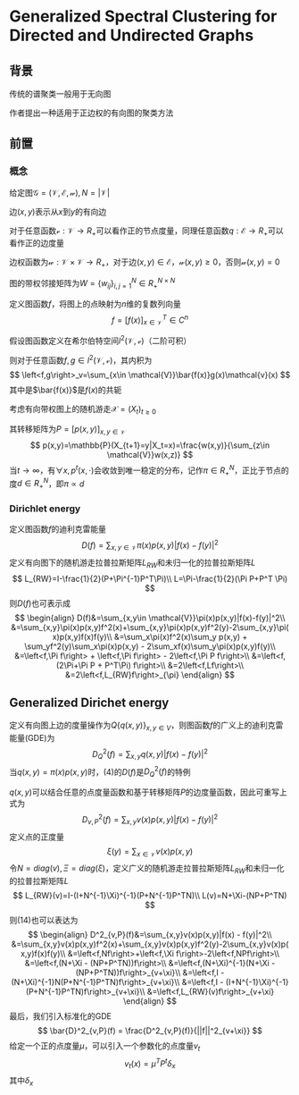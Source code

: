 # Generalized Spectral Clustering for Directed and Undirected Graphs

## 背景

传统的谱聚类一般用于无向图

作者提出一种适用于正边权的有向图的聚类方法

## 前置

### 概念

给定图$\mathcal{G}=(\mathcal{V},\mathcal{E},\mathcal{w}),N=|\mathcal{V}|$

边$(x,y)$表示从$x$到$y$的有向边



对于任意函数$\mathcal{v}:\mathcal{V}\to R_+$可以看作正的节点度量，同理任意函数$q:\mathcal{E}\to R_+$可以看作正的边度量



边权函数为$\mathcal{w}:\mathcal{V}\times\mathcal{V}\to R_+$，对于边$(x,y)\in\mathcal{E}$，$\mathcal{w}(x,y)\ge 0$，否则$\mathcal{w}(x,y)=0$

图的带权邻接矩阵为$W=\{w_{ij}\}_{i,j=1}^N\in R^{N\times N}_+$



定义图函数$f$，将图上的点映射为$n$维的复数列向量
$$
f=[f(x)]^T_{x\in\mathcal{V}}\in C^n
$$

假设图函数定义在希尔伯特空间$l^2(\mathcal{V},\mathcal{v})$（二阶可积）

则对于任意函数$f,g\in l^2(\mathcal{V},\mathcal{v})$，其内积为
$$
\left<f,g\right>_v=\sum_{x\in \mathcal{V}}\bar{f(x)}g(x)\mathcal{v}(x)
$$
其中是$\bar{f(x)}$是$f(x)$的共轭



考虑有向带权图上的随机游走$\mathcal{X}=(X_t)_{t\ge0}$

其转移矩阵为$P=[p(x,y)]_{x,y\in \mathcal{V}}$
$$
p(x,y)=\mathbb{P}(X_{t+1}=y|X_t=x)=\frac{w(x,y)}{\sum_{z\in \mathcal{V}}w(x,z)}
$$
当$t\to \infty$，有$\forall x,p^t(x,\cdot)$会收敛到唯一稳定的分布，记作$\pi\in R^N_+$，正比于节点的度$d\in R^N_+$，即$\pi \propto d$

### Dirichlet energy

定义图函数$f$的迪利克雷能量
$$
D(f)=\sum_{x,y\in \mathcal{V}}\pi(x)p(x,y)|f(x)-f(y)|^2
$$
定义有向图下的随机游走拉普拉斯矩阵$L_{RW}$和未归一化的拉普拉斯矩阵$L$
$$
L_{RW}=I-\frac{1}{2}(P+\Pi^{-1}P^T\Pi)\\
L=\Pi-\frac{1}{2}(\Pi P+P^T \Pi)
$$
则$D(f)$也可表示成
$$
\begin{align}
D(f)&=\sum_{x,y\in \mathcal{V}}\pi(x)p(x,y)|f(x)-f(y)|^2\\
&=\sum_{x,y}\pi(x)p(x,y)f^2(x)+\sum_{x,y}\pi(x)p(x,y)f^2(y)-2\sum_{x,y}\pi(x)p(x,y)f(x)f(y)\\
&=\sum_x\pi(x)f^2(x)\sum_y p(x,y) + \sum_yf^2(y)\sum_x\pi(x)p(x,y) - 2\sum_xf(x)\sum_y\pi(x)p(x,y)f(y)\\
&=\left<f,\Pi f\right> + \left<f,\Pi f\right> - 2\left<f,\Pi P f\right>\\
&=\left<f,(2\Pi+\Pi P + P^T\Pi) f\right>\\
&=2\left<f,Lf\right>\\
&=2\left<f,L_{RW}f\right>_{\pi}
\end{align}
$$

## Generalized Dirichet energy

定义有向图上边的度量操作为$Q\{q(x,y)\}_{x,y\in V}$，则图函数$f$的广义上的迪利克雷能量(GDE)为
$$
D^2_Q(f)=\sum_{x,y}q(x,y)|f(x) - f(y)|^2
$$
当$q(x,y)=\pi(x)p(x,y)$时，$(4)$的$D(f)$是$D^2_Q(f)$的特例

$q(x,y)$可以结合任意的点度量函数和基于转移矩阵$P$的边度量函数，因此可重写上式为
$$
D^2_{v,P}(f)=\sum_{x,y}v(x)p(x,y)|f(x) - f(y)|^2
$$
定义点的正度量
$$
\xi(y) = \sum_{x\in \mathcal{V}}v(x)p(x,y)
$$
令$N=diag(v), \Xi = diag(\xi)$，定义广义的随机游走拉普拉斯矩阵$L_{RW}$和未归一化的拉普拉斯矩阵$L$
$$
L_{RW}(v)=I-(I+N^{-1}\Xi)^{-1}(P+N^{-1}P^TN)\\
L(v)=N+\Xi-(NP+P^TN)
$$
则$(14)$也可以表达为
$$
\begin{align}
D^2_{v,P}(f)&=\sum_{x,y}v(x)p(x,y)|f(x) - f(y)|^2\\
&=\sum_{x,y}v(x)p(x,y)f^2(x)+\sum_{x,y}v(x)p(x,y)f^2(y)-2\sum_{x,y}v(x)p(x,y)f(x)f(y)\\
&=\left<f,Nf\right>+\left<f,\Xi f\right>-2\left<f,NPf\right>\\
&=\left<f,(N+\Xi - (NP+P^TN))f\right>\\
&=\left<f,(N+\Xi)^{-1}(N+\Xi - (NP+P^TN))f\right>_{v+\xi}\\
&=\left<f,I - (N+\Xi)^{-1}N(P+N^{-1}P^TN)f\right>_{v+\xi}\\
&=\left<f,I - (I+N^{-1}\Xi)^{-1}(P+N^{-1}P^TN)f\right>_{v+\xi}\\
&=\left<f,L_{RW}(v)f\right>_{v+\xi}
\end{align}
$$
最后，我们引入标准化的GDE
$$
\bar{D}^2_{v,P}(f) = \frac{D^2_{v,P}(f)}{||f||^2_{v+\xi}}
$$
给定一个正的点度量$\mu$，可以引入一个参数化的点度量$v_t$
$$
v_t(x)=\mu^TP^t\delta_x
$$
其中$\delta_x$
